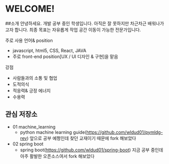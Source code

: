 WELCOME!
==

##소개
안녕하세요. 개발 공부 중인 학생입니다. 
아직은 잘 못하지만 차근차근 배워나가고자 합니다.
최종 목표는 자유롭게  작업 공간 이동이 가능한 전문가입니다.

주로 사용  언어& position 
- javascript, html5, CSS, React, JAVA
- 주로 front-end position[UX / UI 디자인 & 구현]을 맡음  

강점
- 사람들과의 소통 및 협업
- 도적의식
- 적응력& 긍정 에너지
- 수용력


## 관심 저장소
* 01 machine_learning
	* python machine learning guide(https://github.com/wldud01/pymldg-rev)
	앞으로 공부 예쩡인데 찾던 교재이기 때문에 fork 해보았다
* 02 spring boot
	* spring boot(https://github.com/wldud01/spring-boot)
	지금 공부 중인데 아주 활발한 오픈소스여서 fork 해보았다
